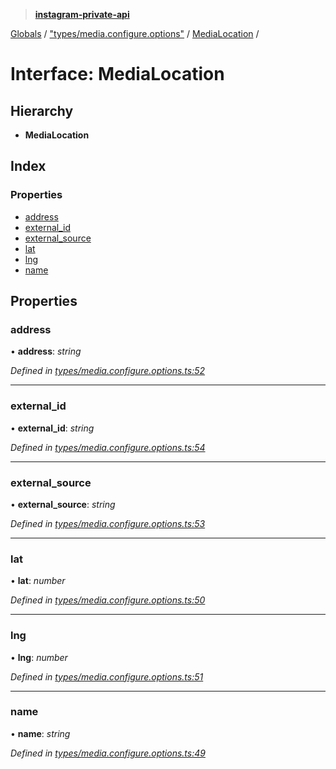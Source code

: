 > **[instagram-private-api](../README.md)**

[Globals](../README.md) / ["types/media.configure.options"](../modules/_types_media_configure_options_.md) / [MediaLocation](_types_media_configure_options_.medialocation.md) /

# Interface: MediaLocation

## Hierarchy

* **MediaLocation**

## Index

### Properties

* [address](_types_media_configure_options_.medialocation.md#address)
* [external_id](_types_media_configure_options_.medialocation.md#external_id)
* [external_source](_types_media_configure_options_.medialocation.md#external_source)
* [lat](_types_media_configure_options_.medialocation.md#lat)
* [lng](_types_media_configure_options_.medialocation.md#lng)
* [name](_types_media_configure_options_.medialocation.md#name)

## Properties

###  address

• **address**: *string*

*Defined in [types/media.configure.options.ts:52](https://github.com/dilame/instagram-private-api/blob/3e16058/src/types/media.configure.options.ts#L52)*

___

###  external_id

• **external_id**: *string*

*Defined in [types/media.configure.options.ts:54](https://github.com/dilame/instagram-private-api/blob/3e16058/src/types/media.configure.options.ts#L54)*

___

###  external_source

• **external_source**: *string*

*Defined in [types/media.configure.options.ts:53](https://github.com/dilame/instagram-private-api/blob/3e16058/src/types/media.configure.options.ts#L53)*

___

###  lat

• **lat**: *number*

*Defined in [types/media.configure.options.ts:50](https://github.com/dilame/instagram-private-api/blob/3e16058/src/types/media.configure.options.ts#L50)*

___

###  lng

• **lng**: *number*

*Defined in [types/media.configure.options.ts:51](https://github.com/dilame/instagram-private-api/blob/3e16058/src/types/media.configure.options.ts#L51)*

___

###  name

• **name**: *string*

*Defined in [types/media.configure.options.ts:49](https://github.com/dilame/instagram-private-api/blob/3e16058/src/types/media.configure.options.ts#L49)*
